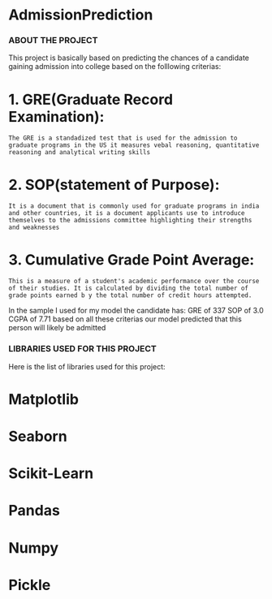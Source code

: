 # AdmissionPrediction

### ABOUT THE PROJECT

This project is basically based on predicting the chances of a candidate gaining admission into college based on the folllowing criterias:
   # 1. GRE(Graduate Record Examination): 
    The GRE is a standadized test that is used for the admission to graduate programs in the US it measures vebal reasoning, quantitative reasoning and analytical writing skills

  #  2. SOP(statement of Purpose): 
    It is a document that is commonly used for graduate programs in india and other countries, it is a document applicants use to introduce themselves to the admissions committee highlighting their strengths and weaknesses
    
  #  3. Cumulative Grade Point Average:
    This is a measure of a student's academic performance over the course of their studies. It is calculated by dividing the total number of grade points earned b y the total number of credit hours attempted.

In the sample I used for my model the candidate has:
    GRE of 337
    SOP of 3.0
    CGPA of 7.71
    based on all these criterias our model predicted that this person will likely be admitted

### LIBRARIES USED FOR THIS PROJECT
Here is the list of libraries used for this project:
   # Matplotlib
   # Seaborn
   # Scikit-Learn
   # Pandas
   # Numpy
   # Pickle
